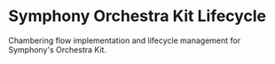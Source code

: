 # Symphony Orchestra Kit Lifecycle

Chambering flow implementation and lifecycle management for Symphony's Orchestra Kit.